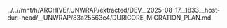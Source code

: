 ../..//mnt/h/ARCHIVE/.UNWRAP/extracted/DEV__2025-08-17__1833__host-duri-head/__UNWRAP/83a25563c4/DURICORE_MIGRATION_PLAN.md